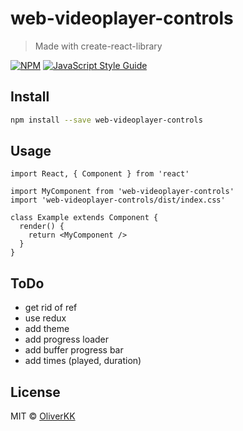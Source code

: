 # web-videoplayer-controls

> Made with create-react-library

[![NPM](https://img.shields.io/npm/v/web-videoplayer-controls.svg)](https://www.npmjs.com/package/web-videoplayer-controls) [![JavaScript Style Guide](https://img.shields.io/badge/code_style-standard-brightgreen.svg)](https://standardjs.com)

## Install

```bash
npm install --save web-videoplayer-controls
```

## Usage

```tsx
import React, { Component } from 'react'

import MyComponent from 'web-videoplayer-controls'
import 'web-videoplayer-controls/dist/index.css'

class Example extends Component {
  render() {
    return <MyComponent />
  }
}
```

## ToDo
* get rid of ref
* use redux
* add theme
* add progress loader
* add buffer progress bar
* add times (played, duration)

## License

MIT © [OliverKK](https://github.com/OliverKK)

